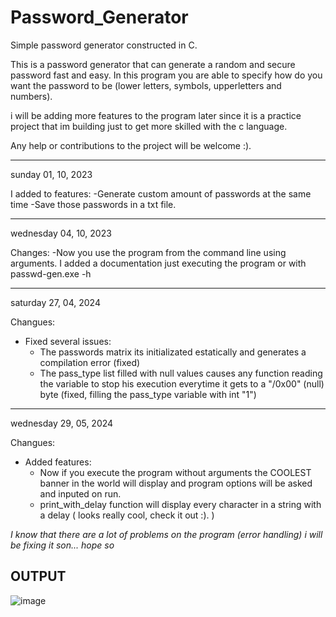 # Password_Generator
Simple password generator constructed in C.

This is a password generator that can generate a random and secure password fast and easy. In this program you are able to specify how do you want the password to be (lower letters, symbols, upperletters and numbers).

i will be adding more features to the program later since it is a practice project that im building just to get more skilled with the c language.

Any help or contributions to the project will be welcome :).


---------------------------------------------------------------------------------------------------------------------------------------------------------------------------------------------------------------------------

sunday 01, 10, 2023

I added to features:
-Generate custom amount of passwords at the same time
-Save those passwords in a txt file.

---------------------------------------------------------------------------------------------------------------------------------------------------------------------------------------------------------------------------

wednesday 04, 10, 2023

Changes:
-Now you use the program from the command line using arguments. I added a documentation just executing the program or with passwd-gen.exe -h

---------------------------------------------------------------------------------------------------------------------------------------------------------------------------------------------------------------------------

saturday 27, 04, 2024

Changues:
- Fixed several issues:
  - The passwords matrix its initializated estatically and generates a compilation error (fixed)
  - The pass_type list filled with null values causes any function reading the variable to stop his execution everytime it gets to a "/0x00" (null) byte (fixed, filling the pass_type variable with int "1")
 
---------------------------------------------------------------------------------------------------------------------------------------------------------------------------------------------------------------------------

wednesday 29, 05, 2024

Changues:
- Added features:
  - Now if you execute the program without arguments the COOLEST banner in the world will display and program options will be asked and inputed on run.
  - print_with_delay function will display every character in a string with a delay ( looks really cool, check it out :). )
 
*I know that there are a lot of problems on the program (error handling) i will be fixing it son... hope so*  



## OUTPUT

![image](https://github.com/user-attachments/assets/ebe49799-ebce-4e93-830d-fed697a003c1)



